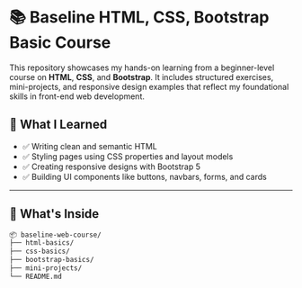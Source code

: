 # 📚 Baseline HTML, CSS, Bootstrap Basic Course

This repository showcases my hands-on learning from a beginner-level course on **HTML**, **CSS**, and **Bootstrap**. It includes structured exercises, mini-projects, and responsive design examples that reflect my foundational skills in front-end web development.



## 🚀 What I Learned

- ✅ Writing clean and semantic HTML
- ✅ Styling pages using CSS properties and layout models
- ✅ Creating responsive designs with Bootstrap 5
- ✅ Building UI components like buttons, navbars, forms, and cards

---

## 📁 What's Inside

```bash
📦 baseline-web-course/
├── html-basics/
├── css-basics/
├── bootstrap-basics/
├── mini-projects/
└── README.md

